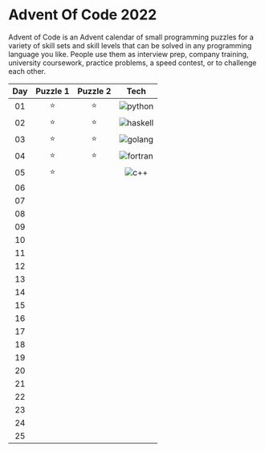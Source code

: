 # Advent Of Code 2022

Advent of Code is an Advent calendar of small programming puzzles for a variety of skill sets and skill levels that can be solved in any programming language you like. People use them as interview prep, company training, university coursework, practice problems, a speed contest, or to challenge each other.

| Day | Puzzle 1 | Puzzle 2 |                                             Tech                                             |
| :-: | :------: | :------: | :------------------------------------------------------------------------------------------: |
| 01  |  :star:  |  :star:  | ![python](https://img.shields.io/badge/Python-3776AB?style=flat&logo=python&logoColor=white) |
| 02  |  :star:  |  :star:  |       ![haskell](https://img.shields.io/badge/-Haskell-884a84?style=flat&logo=haskell)       |
| 03  |  :star:  |  :star:  |           ![golang](https://img.shields.io/badge/-Golang-white?style=flat&logo=Go)           |
| 04  |  :star:  |  :star:  |       ![fortran](https://img.shields.io/badge/-Fortran-purple?style=flat&logo=Fortran)       |
| 05  |  :star:  |          |           ![c++](https://img.shields.io/badge/-C++-005494?style=flat&logo=c%2B%2B)           |
| 06  |          |          |                                                                                              |
| 07  |          |          |                                                                                              |
| 08  |          |          |                                                                                              |
| 09  |          |          |                                                                                              |
| 10  |          |          |                                                                                              |
| 11  |          |          |                                                                                              |
| 12  |          |          |                                                                                              |
| 13  |          |          |                                                                                              |
| 14  |          |          |                                                                                              |
| 15  |          |          |                                                                                              |
| 16  |          |          |                                                                                              |
| 17  |          |          |                                                                                              |
| 18  |          |          |                                                                                              |
| 19  |          |          |                                                                                              |
| 20  |          |          |                                                                                              |
| 21  |          |          |                                                                                              |
| 22  |          |          |                                                                                              |
| 23  |          |          |                                                                                              |
| 24  |          |          |                                                                                              |
| 25  |          |          |                                                                                              |
